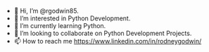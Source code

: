 - 👋 Hi, I’m @rgodwin85. 
- 👀 I’m interested in Python Development.
- 🌱 I’m currently learning Python.
- 💞️ I’m looking to collaborate on Python Development Projects.
- 📫 How to reach me https://www.linkedin.com/in/rodneygodwin/

<!---
rgodwin85/rgodwin85 is a ✨ special ✨ repository because its `README.md` (this file) appears on your GitHub profile.
You can click the Preview link to take a look at your changes.
--->

